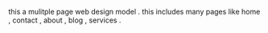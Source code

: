 this  a  mulitple page web design model . this includes many pages like home , contact , about , blog , services .
